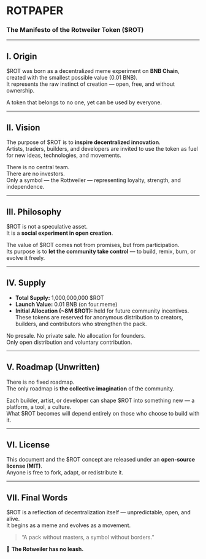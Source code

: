 # ROTPAPER  
### The Manifesto of the Rotweiler Token ($ROT)

---

## I. Origin

$ROT was born as a decentralized meme experiment on **BNB Chain**, created with the smallest possible value (0.01 BNB).  
It represents the raw instinct of creation — open, free, and without ownership.

A token that belongs to no one, yet can be used by everyone.

---

## II. Vision

The purpose of $ROT is to **inspire decentralized innovation**.  
Artists, traders, builders, and developers are invited to use the token as fuel for new ideas, technologies, and movements.

There is no central team.  
There are no investors.  
Only a symbol — the Rottweiler — representing loyalty, strength, and independence.

---

## III. Philosophy

$ROT is not a speculative asset.  
It is a **social experiment in open creation**.

The value of $ROT comes not from promises, but from participation.  
Its purpose is to **let the community take control** — to build, remix, burn, or evolve it freely.

---

## IV. Supply

- **Total Supply:** 1,000,000,000 $ROT  
- **Launch Value:** 0.01 BNB (on four.meme)  
- **Initial Allocation (~8M $ROT):** held for future community incentives.  
  These tokens are reserved for anonymous distribution to creators, builders, and contributors who strengthen the pack.

No presale. No private sale. No allocation for founders.  
Only open distribution and voluntary contribution.

---

## V. Roadmap (Unwritten)

There is no fixed roadmap.  
The only roadmap is **the collective imagination** of the community.

Each builder, artist, or developer can shape $ROT into something new — a platform, a tool, a culture.  
What $ROT becomes will depend entirely on those who choose to build with it.

---

## VI. License

This document and the $ROT concept are released under an **open-source license (MIT)**.  
Anyone is free to fork, adapt, or redistribute it.

---

## VII. Final Words

$ROT is a reflection of decentralization itself — unpredictable, open, and alive.  
It begins as a meme and evolves as a movement.

> “A pack without masters, a symbol without borders.”

🐾 **The Rotweiler has no leash.**

